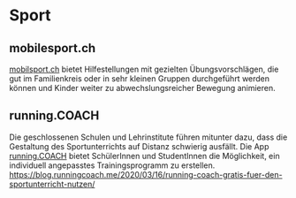 # Sport

## mobilesport.ch

[mobilsport.ch](https://www.mobilesport.ch/aktuell/bewegungsaufgaben-motivationschuebe-fuer-kinder/) bietet Hilfestellungen mit gezielten Übungsvorschlägen, die gut im Familienkreis oder in sehr kleinen Gruppen durchgeführt werden können und Kinder weiter zu abwechslungsreicher Bewegung animieren.

## running.COACH

Die geschlossenen Schulen und Lehrinstitute führen mitunter dazu, dass die Gestaltung des Sportunterrichts auf Distanz schwierig ausfällt. Die App [running.COACH](https://blog.runningcoach.me/2020/03/16/running-coach-gratis-fuer-den-sportunterricht-nutzen/) bietet SchülerInnen und StudentInnen die Möglichkeit, ein individuell angepasstes Trainingsprogramm zu erstellen.
https://blog.runningcoach.me/2020/03/16/running-coach-gratis-fuer-den-sportunterricht-nutzen/
